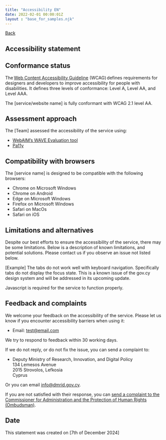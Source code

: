 ```yaml
---
title: "Accessibility EN"
date: 2022-02-01 00:00:01Z
layout : "base_for_samples.njk"
---
```

<!--beforeMain-->
<section class="govcy-container">
    <a class="govcy-back-link" href="#">Back</a>
</section>
 <!--main-->
 <main class="govcy-container">
    <div class="govcy-row">
        <article class="govcy-col-8">
            <h1>Accessibility statement</h1>
            <h2>Conformance status</h2>
            <p>The <a href="https://www.w3.org/TR/WCAG21/" rel="noreferrer noopener" target="_blank">Web Content Accessibility Guideline</a> (WCAG) defines requirements for designers and developers to improve accessibility for people with disabilities. It defines three levels of conformance: Level A, Level AA, and Level AAA.</p> 
            <p>The [service/website name] is fully conformant with WCAG 2.1 level AA.</p>
            <h2>Assessment approach</h2>
            <p>The [Team] assessed the accessibility of the service using: </p>
            <ul>
                <li><a href="https://wave.webaim.org/" rel="noreferrer noopener" target="_blank">WebAIM’s WAVE Evaluation tool</a> </li>
                <li><a href="https://pa11y.org/" rel="noreferrer noopener" target="_blank">Pa11y</a> </li>
            </ul>
            <h2>Compatibility with browsers</h2> 
            <p>The [service name] is designed to be compatible with the following browsers: </p> 
            <ul>
                <li>Chrome on Microsoft Windows</li>
                <li>Chrome on Android</li> 
                <li>Edge on Microsoft Windows</li> 
                <li>Firefox on Microsoft Windows</li>
                <li>Safari on MacOs</li>
                <li>Safari on iOS</li> 
            </ul>
            <h2>Limitations and alternatives</h2>
            <p>Despite our best efforts to ensure the accessibility of the service, there may be some limitations. Below is a description of known limitations, and potential solutions. Please contact us if you observe an issue not listed below. </p>
            <p>[Example] The tabs do not work well with keyboard navigation. Specifically tabs do not display the focus state. This is a known issue of the gov.cy design system and will be addressed in its upcoming update.</p>
            <p>Javascript is required for the service to function properly.</p>
            <h2>Feedback and complaints</h2> 
            <p>We welcome your feedback on the accessibility of the service. Please let us know if you encounter accessibility barriers when using it:</p> 
            <ul class="govcy-list-unstyled">
                <li>Email: <a href="mailto:test@email.com" target="_blank">test@email.com</a></li>
            </ul>
            <p>We try to respond to feedback within 30 working days.</p>
            <p>If we do not reply, or do not fix the issue, you can send a complaint to: </p>
            <ul class="govcy-list-unstyled">
                <li>Deputy Ministry of Research, Innovation, and Digital Policy<br>134 Lemesos Avenue<br>2015 Strovolos, Lefkosia<br>Cyprus</li>
            </ul>
            <p>Or you can email <a href="mailto:info@dmrid.gov.cy" target="_blank">info@dmrid.gov.cy</a>.</p>
            <p>If you are not satisfied with their response, you can <a href="https://eforms.mof.gov.cy/eforms/eforms.nsf/complaintformombudsman_en/complaintformombudsman_en?OpenForm" target="_blank">send a complaint to the Commissioner for Administration and the Protection of Human Rights (Ombudsman)</a>.</p>
            <h2>Date</h2>
            <p>This statement was created on [7th of December 2024] </p>
        </article>
    </div>
</main>